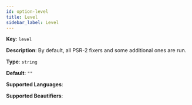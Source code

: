```yaml
---
id: option-level
title: Level
sidebar_label: Level
---
```

**Key**: `level`

**Description**: By default, all PSR-2 fixers and some additional ones are run.

**Type**: `string`

**Default**: `""`

**Supported Languages**: 

**Supported Beautifiers**: 
